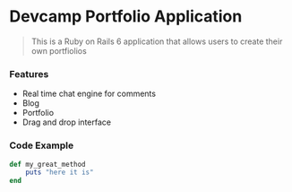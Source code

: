 # Devcamp Portfolio Application

> This is a Ruby on Rails 6 application that allows users to create their own portfiolios

### Features

- Real time chat engine for comments
- Blog
- Portfolio
- Drag and drop interface

### Code Example

```ruby
def my_great_method
	puts "here it is"
end
```